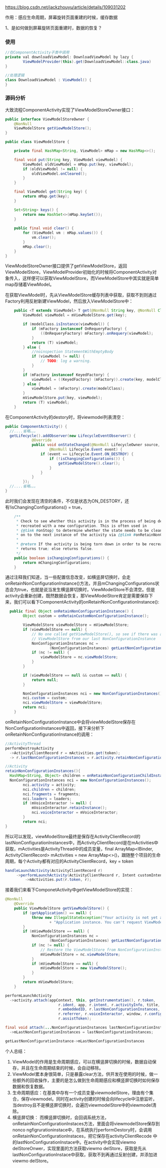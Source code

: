 https://blog.csdn.net/jackzhouyu/article/details/109031202

作用：感应生命周期，屏幕旋转页面重建的时候，缓存数据

1、是如何做到屏幕旋转页面重建时，数据的恢复？

### 使用

```java
//在ComponentActivity子类中调用
private val downloadViewModel: DownloadViewModel by lazy {
        ViewModelProvider(this).get(DownloadViewModel::class.java)
}

//处理逻辑
class DownloadViewModel : ViewModel() {
}
```



### 源码分析

大致流程ComponentActivity实现了ViewModelStoreOwner接口：

```java
public interface ViewModelStoreOwner {
    @NonNull
    ViewModelStore getViewModelStore();
}

public class ViewModelStore {

    private final HashMap<String, ViewModel> mMap = new HashMap<>();

    final void put(String key, ViewModel viewModel) {
        ViewModel oldViewModel = mMap.put(key, viewModel);
        if (oldViewModel != null) {
            oldViewModel.onCleared();
        }
    }

    final ViewModel get(String key) {
        return mMap.get(key);
    }

    Set<String> keys() {
        return new HashSet<>(mMap.keySet());
    }
  
    public final void clear() {
        for (ViewModel vm : mMap.values()) {
            vm.clear();
        }
        mMap.clear();
    }
}
```

ViewModelStoreOwner接口提供了getViewModelStore，返回ViewModelStore，ViewModelProvider初始化的时候将ComponentActivity对象传入，这样便可以获取ViewModelStore，而ViewModelStore中其实就是简单map存储着ViewModel。

在获取ViewModel时，先从ViewModelStore缓存列表中获取，获取不到则通过Factory利用反射新建ViewModel，然后放入ViewModelStore中：

```java
    public <T extends ViewModel> T get(@NonNull String key, @NonNull Class<T> modelClass) {
        ViewModel viewModel = mViewModelStore.get(key);

        if (modelClass.isInstance(viewModel)) {
            if (mFactory instanceof OnRequeryFactory) {
                ((OnRequeryFactory) mFactory).onRequery(viewModel);
            }
            return (T) viewModel;
        } else {
            //noinspection StatementWithEmptyBody
            if (viewModel != null) {
                // TODO: log a warning.
            }
        }
        if (mFactory instanceof KeyedFactory) {
            viewModel = ((KeyedFactory) (mFactory)).create(key, modelClass);
        } else {
            viewModel = (mFactory).create(modelClass);
        }
        mViewModelStore.put(key, viewModel);
        return (T) viewModel;
    }
```

在ComponentActivity的destory时，将viewmodel列表清空：

```java
public ComponentActivity() {
  //....省略。。。
  getLifecycle().addObserver(new LifecycleEventObserver() {
            @Override
            public void onStateChanged(@NonNull LifecycleOwner source,
                    @NonNull Lifecycle.Event event) {
                if (event == Lifecycle.Event.ON_DESTROY) {
                    if (!isChangingConfigurations()) {
                        getViewModelStore().clear();
                    }
                }
            }
        });
  //....省略。。。
}
```

此时我们会发现在清空的条件，不仅是状态为ON_DESTORY，还有!isChangingConfigurations() = true，

```java
    /**
     * Check to see whether this activity is in the process of being destroyed in order to be
     * recreated with a new configuration. This is often used in
     * {@link #onStop} to determine whether the state needs to be cleaned up or will be passed
     * on to the next instance of the activity via {@link #onRetainNonConfigurationInstance()}.
     *
     * @return If the activity is being torn down in order to be recreated with a new configuration,
     * returns true; else returns false.
     */
    public boolean isChangingConfigurations() {
        return mChangingConfigurations;
    }
```

通过注释我们知道，当一些配置信息改变，如横竖屏切换时，会走onRetainNonConfigurationInstance()方法，并且mChangingConfigurations状态会为true，也就是说当发生横竖屏切换时，ViewModelStore不会清空。但是activity会重新创建，既然数据会恢复，那ViewModelStore肯定是需要保存下来，我们可以看下ComponentActivity的onRetainNonConfigurationInstance():

```java
  public final Object onRetainNonConfigurationInstance() {
        Object custom = onRetainCustomNonConfigurationInstance();

        ViewModelStore viewModelStore = mViewModelStore;
        if (viewModelStore == null) {
            // No one called getViewModelStore(), so see if there was an existing
            // ViewModelStore from our last NonConfigurationInstance
            NonConfigurationInstances nc =
                    (NonConfigurationInstances) getLastNonConfigurationInstance();
            if (nc != null) {
                viewModelStore = nc.viewModelStore;
            }
        }

        if (viewModelStore == null && custom == null) {
            return null;
        }

        NonConfigurationInstances nci = new NonConfigurationInstances();
        nci.custom = custom;
        nci.viewModelStore = viewModelStore;
        return nci;
    }
```

onRetainNonConfigurationInstance中会将viewModelStore保存在NonConfigurationInstances中返回，接下来分析下onRetainNonConfigurationInstance的调用：

```java
//ActivityThread
performDestroyActivity
  ->ActivityClientRecord r = mActivities.get(token);
  -> r.lastNonConfigurationInstances = r.activity.retainNonConfigurationInstances();

//Activity
retainNonConfigurationInstances(){
  HashMap<String, Object> children = onRetainNonConfigurationChildInstances();
  NonConfigurationInstances nci = new NonConfigurationInstances();
        nci.activity = activity;
        nci.children = children;
        nci.fragments = fragments;
        nci.loaders = loaders;
        if (mVoiceInteractor != null) {
            mVoiceInteractor.retainInstance();
            nci.voiceInteractor = mVoiceInteractor;
        }
        return nci;
}
```

所以可以发现，viewModelStore最终是保存在ActivityClientRecord的lastNonConfigurationInstances中，而ActivityClientRecord是在mActivities中获取，mActivities是ActivityThread中的成员变量，final ArrayMap<IBinder, ActivityClientRecord> mActivities = new ArrayMap<>()，跟随整个项目的生命周期，每个Activity都有对应的ActivityClientRecord，key = token

```java
handleLaunchActivity(ActivityClientRecord r)
     ->performLaunchActivity(ActivityClientRecord r, Intent customIntent)
         ->mActivities.put(r.token, r);
```

接着我们来看下ComponetActivity中getViewModelStore的实现：

```java
@NonNull
    @Override
    public ViewModelStore getViewModelStore() {
        if (getApplication() == null) {
            throw new IllegalStateException("Your activity is not yet attached to the "
                    + "Application instance. You can't request ViewModel before onCreate call.");
        }
        if (mViewModelStore == null) {
            NonConfigurationInstances nc =
                    (NonConfigurationInstances) getLastNonConfigurationInstance();
            if (nc != null) {
                // Restore the ViewModelStore from NonConfigurationInstances
                mViewModelStore = nc.viewModelStore;
            }
            if (mViewModelStore == null) {
                mViewModelStore = new ViewModelStore();
            }
        }
        return mViewModelStore;
    }

performLaunchActivity
  ->activity.attach(appContext, this, getInstrumentation(), r.token,
                        r.ident, app, r.intent, r.activityInfo, title, r.parent,
                        r.embeddedID, r.lastNonConfigurationInstances, config,
                        r.referrer, r.voiceInteractor, window, r.configCallback,
                        r.assistToken);

final void attach(...NonConfigurationInstances lastNonConfigurationInstances,...)
  ->mLastNonConfigurationInstances = lastNonConfigurationInstances;

getLastNonConfigurationInstance->mLastNonConfigurationInstances
```



个人总结：

1. ViewModel的作用是生命周期感应，可以在横竖屏切换的时候，数据自动保存，并且在生命周期结束的时候，会自动移除。
2. ViewModel累本身很简单，只是暴露clear方法，供开发在使用的时候，做一些额外的回收操作，主要的是怎么做到生命周期感应和横竖屏切换时如何保存数据和恢复数据。
3. 生命周期感应：在基类中存有一个成员变量viewmodelStore，理由有个集合，保存viewmodel。同时在activity创建的时候会向lifecycle中注册监听，当destroy且不是横竖屏切换时，会遍历viewmodelStore中的viewmodel清除。
4. 横竖屏切换： 而横竖屏切换时，会回调系统方法，onRetainNonConfigurationInstaces方法，里面会将viewmodelStore保存到nonco ngfigrurationinstace中，在系统执行performDestory时，会调用onRetainNonConfigurationInstaces，把它保存在activityClientRecode 中的lastNonConfigurationInstace中。在activity中会实现viewmo delStoreOnwer，实现里面的方法获取viewmo delStore，获取是先从lastNonConfigurationInstace中获取，获取不到再通过反射创建，并添加进viewmo delStore。